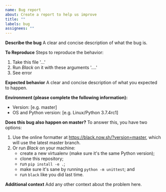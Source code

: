 ```yaml
---
name: Bug report
about: Create a report to help us improve
title: ""
labels: bug
assignees: ""
---
```


**Describe the bug** A clear and concise description of what the bug is.

**To Reproduce** Steps to reproduce the behavior:

1. Take this file '...'
2. Run _Black_ on it with these arguments '....'
3. See error

**Expected behavior** A clear and concise description of what you expected to happen.

**Environment (please complete the following information):**

- Version: [e.g. master]
- OS and Python version: [e.g. Linux/Python 3.7.4rc1]

**Does this bug also happen on master?** To answer this, you have two options:

1. Use the online formatter at https://black.now.sh/?version=master, which will use the
   latest master branch.
2. Or run _Black_ on your machine:
   - create a new virtualenv (make sure it's the same Python version);
   - clone this repository;
   - run `pip install -e .`;
   - make sure it's sane by running `python -m unittest`; and
   - run `black` like you did last time.

**Additional context** Add any other context about the problem here.
